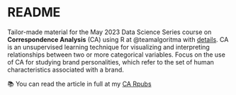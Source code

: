 # README

Tailor-made material for the May 2023 Data Science Series course on **Correspondence Analysis** (CA) using R at @teamalgoritma with [details](bit.ly/dssmei_link). CA is an unsupervised learning technique for visualizing and interpreting relationships between two or more categorical variables. Focus on the use of CA for studying brand personalities, which refer to the set of human characteristics associated with a brand.

📚 You can read the article in full at my [CA Rpubs](https://rpubs.com/kinantytasya/dss-ca)
